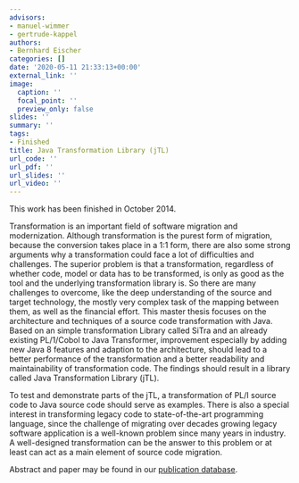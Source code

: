 ```yaml
---
advisors:
- manuel-wimmer
- gertrude-kappel
authors:
- Bernhard Eischer
categories: []
date: '2020-05-11 21:33:13+00:00'
external_link: ''
image:
  caption: ''
  focal_point: ''
  preview_only: false
slides: ''
summary: ''
tags:
- Finished
title: Java Transformation Library (jTL)
url_code: ''
url_pdf: ''
url_slides: ''
url_video: ''
---
```


This work has been finished in October 2014.

Transformation is an important field of software migration and modernization. Although transformation is the purest form of migration, because the conversion takes place in a 1:1 form, there are also some strong arguments why a transformation could face a lot of difficulties and challenges. The superior problem is that a transformation, regardless of whether code, model or data has to be transformed, is only as good as the tool and the underlying transformation library is. So there are many challenges to overcome, like the deep understanding of the source and target technology, the mostly very complex task of the mapping between them, as well as the financial effort. This master thesis focuses on the architecture and techniques of a source code transformation with Java. Based on an simple transformation Library called SiTra and an already existing PL/1/Cobol to Java Transformer, improvement especially by adding new Java 8 features and adaption to the architecture, should lead to a better performance of the transformation and a better readability and maintainability of transformation code. The findings should result in a library called Java Transformation Library (jTL).

To test and demonstrate parts of the jTL, a transformation of PL/I source code to Java source code should serve as examples. There is also a special interest in transforming legacy code to state-of-the-art programming language, since the challenge of migrating over decades growing legacy software application is a well-known problem since many years in industry. A well-designed transformation can be the answer to this problem or at least can act as a main element of source code migration.

Abstract and paper may be found in our <a class="external" href="http://publik.tuwien.ac.at/showentry.php?ID=247865&amp;lang=2">publication database</a>.